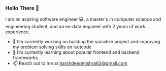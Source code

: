 ### Hello There 👋

I am an aspiring software engineer 💻, a master's in computer science and engineering student, and an ex-data engineer with 2 years of work experience. 
- 🔭 I’m currently working on building the socialize project and improving my problem solving skills on leetcode 
- 🌱 I’m currently learning about popular frontend and backend frameworks
- 📫 Reach out to me at harshdeepmishra82@gmail.com 
<!--
**harshdM99/harshdM99** is a ✨ _special_ ✨ repository because its `README.md` (this file) appears on your GitHub profile.

Here are some ideas to get you started:

- 🔭 I’m currently working on ...
- 🌱 I’m currently learning ...
- 👯 I’m looking to collaborate on ...
- 🤔 I’m looking for help with ...
- 💬 Ask me about ...
- 📫 How to reach me: ...
- 😄 Pronouns: ...
- ⚡ Fun fact: ...
-->
